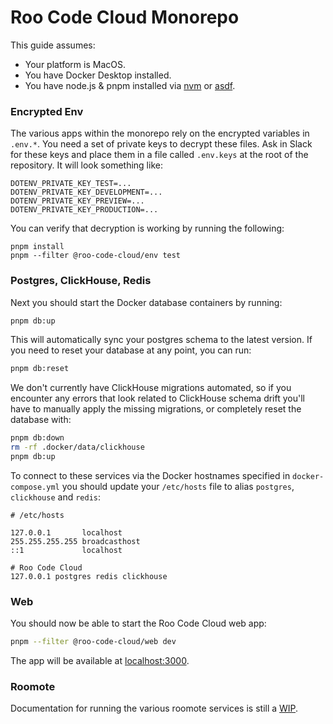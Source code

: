 # Roo Code Cloud Monorepo

This guide assumes:
- Your platform is MacOS.
- You have Docker Desktop installed.
- You have node.js & pnpm installed via [nvm](https://github.com/nvm-sh/nvm) or [asdf](https://asdf-vm.com/).

### Encrypted Env

The various apps within the monorepo rely on the encrypted variables in `.env.*`. You need a set of private keys to decrypt these files. Ask in Slack for these keys and place them in a file called `.env.keys` at the root of the repository. It will look something like:

```
DOTENV_PRIVATE_KEY_TEST=...
DOTENV_PRIVATE_KEY_DEVELOPMENT=...
DOTENV_PRIVATE_KEY_PREVIEW=...
DOTENV_PRIVATE_KEY_PRODUCTION=...
```

You can verify that decryption is working by running the following:
```
pnpm install
pnpm --filter @roo-code-cloud/env test
```

### Postgres, ClickHouse, Redis

Next you should start the Docker database containers by running:

```sh
pnpm db:up
```

This will automatically sync your postgres schema to the latest version. If you need to reset your database at any point, you can run:

```sh
pnpm db:reset
```

We don't currently have ClickHouse migrations automated, so if you encounter any errors that look related to ClickHouse schema drift you'll have to manually apply the missing migrations, or completely reset the database with:

```sh
pnpm db:down
rm -rf .docker/data/clickhouse
pnpm db:up
```

To connect to these services via the Docker hostnames specified in `docker-compose.yml` you should update your `/etc/hosts` file to alias `postgres`, `clickhouse` and `redis`:

```
# /etc/hosts

127.0.0.1       localhost
255.255.255.255 broadcasthost
::1             localhost

# Roo Code Cloud
127.0.0.1 postgres redis clickhouse
```

### Web

You should now be able to start the Roo Code Cloud web app:

```sh
pnpm --filter @roo-code-cloud/web dev
```

The app will be available at [localhost:3000](http://localhost:3000/).

### Roomote

Documentation for running the various roomote services is still a [WIP](https://www.notion.so/Roomote-Local-Setup-21cfd1401b0a80fc9e8ac37e7c4cfc05).
